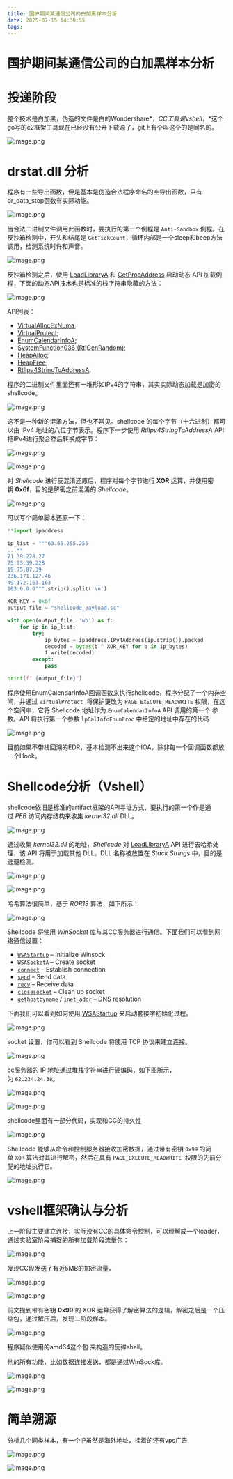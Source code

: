 ```yaml
---
title: 国护期间某通信公司的白加黑样本分析
date: 2025-07-15 14:30:55
tags:
---
```


# 国护期间某通信公司的白加黑样本分析

# 投递阶段

整个技术是白加黑，伪造的文件是白的Wondershare*，*CC工具是vshell*，*这个go写的c2框架工具现在已经没有公开下载源了，git上有个叫这个的是同名的。

![image.png](国护期间某通信公司的白加黑样本分析/image.png)

# drstat.dll 分析

程序有一些导出函数，但是基本是伪造合法程序命名的空导出函数，只有dr_data_stop函数有实际功能。

![image.png](国护期间某通信公司的白加黑样本分析/image%201.png)

当合法二进制文件调用此函数时，要执行的第一个例程是 `Anti-Sandbox` 例程。在反沙箱检测中，开头和结尾是 `GetTickCount`，循环内部是一个sleep和beep方法调用，检测系统时许和声音。

![image.png](国护期间某通信公司的白加黑样本分析/image%202.png)

反沙箱检测之后，使用 [LoadLibraryA](https://learn.microsoft.com/en-us/windows/win32/api/libloaderapi/nf-libloaderapi-loadlibrarya) 和 [GetProcAddress](https://learn.microsoft.com/en-us/windows/win32/api/libloaderapi/nf-libloaderapi-getprocaddress) 启动动态 API 加载例程，下面的动态API技术也是标准的栈字符串隐藏的方法：

![image.png](国护期间某通信公司的白加黑样本分析/image%203.png)

API列表：

- [VirtualAllocExNuma](https://learn.microsoft.com/en-us/windows/win32/api/memoryapi/nf-memoryapi-virtualallocexnuma);
- [VirtualProtect](https://learn.microsoft.com/en-us/windows/win32/api/memoryapi/nf-memoryapi-virtualprotect);
- [EnumCalendarInfoA](https://learn.microsoft.com/en-us/windows/win32/api/winnls/nf-winnls-enumcalendarinfoa);
- [SystemFunction036 (RtlGenRandom)](https://learn.microsoft.com/en-us/windows/win32/api/ntsecapi/nf-ntsecapi-rtlgenrandom);
- [HeapAlloc](https://learn.microsoft.com/en-us/windows/win32/api/heapapi/nf-heapapi-heapalloc);
- [HeapFree](https://learn.microsoft.com/en-us/windows/win32/api/heapapi/nf-heapapi-heapfree);
- [RtlIpv4StringToAddressA](https://learn.microsoft.com/en-us/windows/win32/api/ip2string/nf-ip2string-rtlipv4stringtoaddressa).

程序的二进制文件里面还有一堆形如IPv4的字符串，其实实际动态加载是加密的shellcode。

![image.png](国护期间某通信公司的白加黑样本分析/image%204.png)

这不是一种新的混淆方法，但也不常见。shellcode 的每个字节（十六进制）都可以由 IPv4 地址的八位字节表示。程序下一步使用 *RtlIpv4StringToAddressA* API把IPv4进行聚合然后转换成字节：

![image.png](国护期间某通信公司的白加黑样本分析/image%205.png)

![image.png](国护期间某通信公司的白加黑样本分析/image%206.png)

对 *Shellcode* 进行反混淆还原后，程序对每个字节进行 **XOR** 运算，并使用密钥 **0x6f**，目的是解密之前混淆的 *Shellcode*。

![image.png](国护期间某通信公司的白加黑样本分析/image%207.png)

可以写个简单脚本还原一下：

```python
**import ipaddress

ip_list = """63.55.255.255
...**
71.39.228.27
75.95.39.228
19.75.87.39
236.171.127.46
49.172.163.163
163.0.0.0""".strip().split('\n')

XOR_KEY = 0x6f
output_file = "shellcode_payload.sc"

with open(output_file, 'wb') as f:
    for ip in ip_list:
        try:
            ip_bytes = ipaddress.IPv4Address(ip.strip()).packed
            decoded = bytes(b ^ XOR_KEY for b in ip_bytes)
            f.write(decoded)
        except:
            pass

print(f" {output_file}")
```

程序使用EnumCalendarInfoA回调函数来执行shellcode，程序分配了一个内存空间，并通过 `VirtualProtect`  将保护更改为 `PAGE_EXECUTE_READWRITE` 权限，在这个空间中，它将 Shellcode 地址作为 `EnumCalendarInfoA` API 调用的第一个 参数。API 将执行第一个参数 `lpCalInfoEnumProc` 中给定的地址中存在的代码

![image.png](国护期间某通信公司的白加黑样本分析/image%208.png)

目前如果不带栈回溯的EDR，基本检测不出来这个IOA，除非每一个回调函数都放一个Hook。

# Shellcode分析（Vshell）

shellcode依旧是标准的artifact框架的API寻址方式，要执行的第一个作是通过 *PEB* 访问内存结构来收集 *kernel32.dll* DLL。

![image.png](国护期间某通信公司的白加黑样本分析/image%209.png)

通过收集 *kernel32.dll* 的地址，*Shellcode* 对 [LoadLibraryA](https://learn.microsoft.com/en-us/windows/win32/api/libloaderapi/nf-libloaderapi-loadlibrarya) API 进行去哈希处理，该 API 将用于加载其他 DLL。DLL 名称被放置在 *Stack Strings* 中，目的是逃避检测。

![image.png](国护期间某通信公司的白加黑样本分析/image%2010.png)

![image.png](国护期间某通信公司的白加黑样本分析/image%2011.png)

哈希算法很简单，基于 *ROR13* 算法，如下所示：

![image.png](国护期间某通信公司的白加黑样本分析/image%2012.png)

Shellcode 将使用 *WinSocket* 库与其CC服务器进行通信。下面我们可以看到网络通信设置：

- [`WSAStartup`](https://learn.microsoft.com/en-us/windows/win32/api/winsock/nf-winsock-wsastartup) – Initialize Winsock
- [`WSASocketA`](https://learn.microsoft.com/en-us/windows/win32/api/winsock2/nf-winsock2-wsasocketa) – Create socket
- [`connect`](https://learn.microsoft.com/en-us/windows/win32/api/winsock2/nf-winsock2-connect) – Establish connection
- [`send`](https://learn.microsoft.com/en-us/windows/win32/api/winsock2/nf-winsock2-send) – Send data
- [`recv`](https://learn.microsoft.com/en-us/windows/win32/api/winsock/nf-winsock-recv) – Receive data
- [`closesocket`](https://learn.microsoft.com/en-us/windows/win32/api/winsock2/nf-winsock2-closesocket) – Clean up socket
- [`gethostbyname`](https://learn.microsoft.com/en-us/windows/win32/api/winsock/nf-winsock-gethostbyname) / [`inet_addr`](https://learn.microsoft.com/en-us/windows/win32/api/winsock2/nf-winsock2-inet_addr) – DNS resolution

下面我们可以看到如何使用 [WSAStartup](https://learn.microsoft.com/en-us/windows/win32/api/winsock/nf-winsock-wsastartup) 来启动套接字初始化过程。

![image.png](国护期间某通信公司的白加黑样本分析/image%2013.png)

socket 设置，你可以看到 Shellcode 将使用 TCP 协议来建立连接。

![image.png](国护期间某通信公司的白加黑样本分析/image%2014.png)

cc服务器的 IP 地址通过堆栈字符串进行硬编码，如下图所示，为 `62.234.24.38`。

![image.png](国护期间某通信公司的白加黑样本分析/image%2015.png)

![image.png](国护期间某通信公司的白加黑样本分析/image%2016.png)

shellcode里面有一部分代码，实现和CC的持久性

![image.png](国护期间某通信公司的白加黑样本分析/image%2017.png)

Shellcode 能够从命令和控制服务器接收加密数据，通过带有密钥 `0x99` 的简单 `XOR` 算法对其进行解密，然后在具有 `PAGE_EXECUTE_READWRITE`  权限的先前分配的地址执行它。

![image.png](国护期间某通信公司的白加黑样本分析/image%2018.png)

# vshell框架确认与分析

上一阶段主要建立连接，实际没有CC的具体命令控制，可以理解成一个loader，通过实验室阶段捕捉的所有加载阶段流量包：

![image.png](国护期间某通信公司的白加黑样本分析/image%2019.png)

发现CC段发送了有近5MB的加密流量，

![image.png](国护期间某通信公司的白加黑样本分析/image%2020.png)

![image.png](国护期间某通信公司的白加黑样本分析/image%2021.png)

前文提到带有密钥 **0x99** 的 XOR 运算获得了解密算法的逻辑，解密之后是一个压缩包，通过解压后，发现二阶段样本。

![image.png](国护期间某通信公司的白加黑样本分析/image%2022.png)

程序疑似使用的amd64这个包 来构造的反弹shell。

他的所有功能，比如数据连接发送，都是通过WinSock库。

![image.png](国护期间某通信公司的白加黑样本分析/image%2023.png)

![image.png](国护期间某通信公司的白加黑样本分析/image%2024.png)

# 简单溯源

分析几个同类样本，有一个IP虽然是海外地址，挂着的还有vps广告

![image.png](国护期间某通信公司的白加黑样本分析/image%2025.png)

![image.png](国护期间某通信公司的白加黑样本分析/image%2026.png)